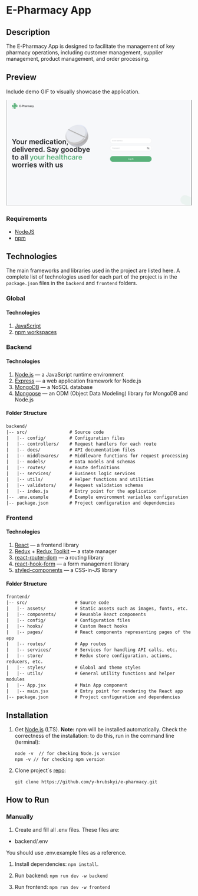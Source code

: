 # E-Pharmacy App

## Description

The E-Pharmacy App is designed to facilitate the management of key pharmacy
operations, including customer management, supplier management, product
management, and order processing.

## Preview

Include demo GIF to visually showcase the application.

![Preview](/public/preview.gif)

### Requirements

- [NodeJS](https://nodejs.org/en)
- [npm](https://www.npmjs.com/)

## Technologies

The main frameworks and libraries used in the project are listed here. A complete list of technologies used for each part of the project is in the `package.json` files in the `backend` and `frontend` folders.

### Global

#### Technologies

1. [JavaScript](https://tc39.es/ecma262/)
2. [npm workspaces](https://docs.npmjs.com/cli/v10/using-npm/workspaces)

### Backend

#### Technologies

1. [Node.js](https://nodejs.org/en) — a JavaScript runtime environment
2. [Express](https://expressjs.com/) — a web application framework for Node.js
3. [MongoDB](https://www.mongodb.com/) — a NoSQL database
4. [Mongoose](https://mongoosejs.com/) — an ODM (Object Data Modeling) library for MongoDB and Node.js

#### Folder Structure

```plaintext
backend/
|-- src/                # Source code
|   |-- config/         # Configuration files
|   |-- controllers/    # Request handlers for each route
|   |-- docs/           # API documentation files
|   |-- middlewares/    # Middleware functions for request processing
|   |-- models/         # Data models and schemas
|   |-- routes/         # Route definitions
|   |-- services/       # Business logic services
|   |-- utils/          # Helper functions and utilities
|   |-- validators/     # Request validation schemas
|   |-- index.js        # Entry point for the application
|-- .env.example        # Example environment variables configuration
|-- package.json        # Project configuration and dependencies
```

### Frontend

#### Technologies

1. [React](https://react.dev/) — a frontend library
2. [Redux](https://redux.js.org/) + [Redux Toolkit](https://redux-toolkit.js.org/) — a state manager
3. [react-router-dom](https://reactrouter.com/en/main) — a routing library
4. [react-hook-form](https://react-hook-form.com/) — a form management library
5. [styled-components](https://styled-components.com/) — a CSS-in-JS library

#### Folder Structure

```plaintext
frontend/
|-- src/                  # Source code
|   |-- assets/           # Static assets such as images, fonts, etc.
|   |-- components/       # Reusable React components
|   |-- config/           # Configuration files
|   |-- hooks/            # Custom React hooks
|   |-- pages/            # React components representing pages of the app
|   |-- routes/           # App routes
|   |-- services/         # Services for handling API calls, etc.
|   |-- store/            # Redux store configuration, actions, reducers, etc.
|   |-- styles/           # Global and theme styles
|   |-- utils/            # General utility functions and helper modules
|   |-- App.jsx           # Main App component
|   |-- main.jsx          # Entry point for rendering the React app
|-- package.json          # Project configuration and dependencies
```

## Installation

1.  Get [Node.js](https://nodejs.org/en/ "Node.js") (LTS). **Note:** npm will be installed automatically. Check the correctness of the installation: to do this, run in the command line (terminal):

    ```
    node -v  // for checking Node.js version
    npm -v // for checking npm version
    ```

2.  Clone project`s [repo](https://github.com/y-hrubskyi/e-pharmacy.git):

    ```
    git clone https://github.com/y-hrubskyi/e-pharmacy.git
    ```

## How to Run

### Manually

1. Create and fill all .env files. These files are:

- backend/.env

You should use .env.example files as a reference.

1. Install dependencies: `npm install`.

2. Run backend: `npm run dev -w backend`

3. Run frontend: `npm run dev -w frontend`
